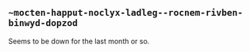 ## `~mocten-happut-noclyx-ladleg--rocnem-rivben-binwyd-dopzod`
Seems to be down for the last month or so.